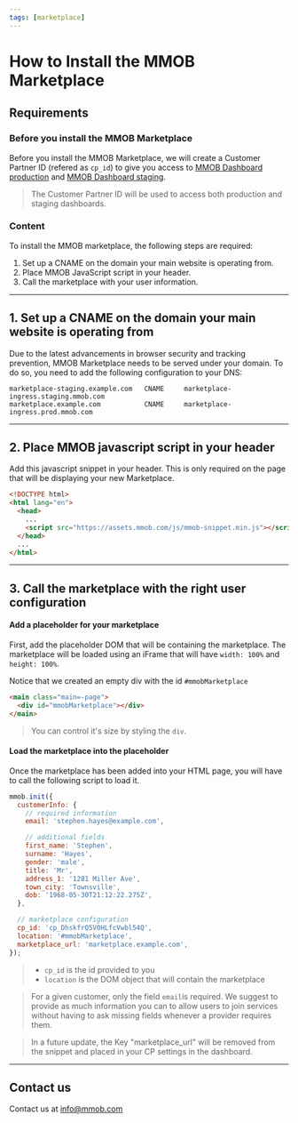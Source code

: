 ```yaml
---
tags: [marketplace]
---
```


# How to Install the MMOB Marketplace

## Requirements

### Before you install the MMOB Marketplace

Before you install the MMOB Marketplace, we will create a Customer Partner ID (refered as `cp_id`) to give you access to [MMOB Dashboard production](https://dashboard.mmob.com) and [MMOB Dashboard staging](https://dashboard.staging.mmob.com).

<!-- theme: success -->

> The Customer Partner ID will be used to access both production and staging dashboards.

### Content

To install the MMOB marketplace, the following steps are required:

1. Set up a CNAME on the domain your main website is operating from.
2. Place MMOB JavaScript script in your header.
3. Call the marketplace with your user information.

---

## 1. Set up a CNAME on the domain your main website is operating from

Due to the latest advancements in browser security and tracking prevention, MMOB Marketplace needs to be served under your domain. To do so, you need to add the following configuration to your DNS:

```
marketplace-staging.example.com   CNAME     marketplace-ingress.staging.mmob.com
marketplace.example.com           CNAME     marketplace-ingress.prod.mmob.com
```

---

## 2. Place MMOB javascript script in your header

Add this javascript snippet in your header. This is only required on the page that will be displaying your new Marketplace.

```html
<!DOCTYPE html>
<html lang="en">
  <head>
    ...
    <script src="https://assets.mmob.com/js/mmob-snippet.min.js"></script>
  </head>
  ...
</html>
```

---

## 3. Call the marketplace with the right user configuration

#### Add a placeholder for your marketplace

First, add the placeholder DOM that will be containing the marketplace. The marketplace will be loaded using an iFrame that will have `width: 100%` and `height: 100%`.

Notice that we created an empty div with the id `#mmobMarketplace`

```html
<main class="main=-page">
  <div id="mmobMarketplace"></div>
</main>
```

<!-- theme: success -->

> You can control it's size by styling the `div`.

#### Load the marketplace into the placeholder

Once the marketplace has been added into your HTML page, you will have to call the following script to load it.

```js
mmob.init({
  customerInfo: {
    // required information
    email: 'stephen.hayes@example.com',

    // additional fields
    first_name: 'Stephen',
    surname: 'Hayes',
    gender: 'male',
    title: 'Mr',
    address_1: '1281 Miller Ave',
    town_city: 'Townsville',
    dob: '1968-05-30T21:12:22.275Z',
  },

  // marketplace configuration
  cp_id: 'cp_DhskfrQ5V0HLfcVwbl54Q',
  location: '#mmobMarketplace',
  marketplace_url: 'marketplace.example.com',
});
```

<!-- theme: info -->

> - `cp_id` is the id provided to you
> - `location` is the DOM object that will contain the marketplace

<!-- theme: info -->

> For a given customer, only the field `email`is required. We suggest to provide as much information you can to allow users to join services without having to ask missing fields whenever a provider requires them.

<!-- theme: warning -->

> In a future update, the Key "marketplace_url" will be removed from the snippet and placed in your CP settings in the dashboard.

---

## Contact us

Contact us at [info@mmob.com](mailto:info@mmob.com)
